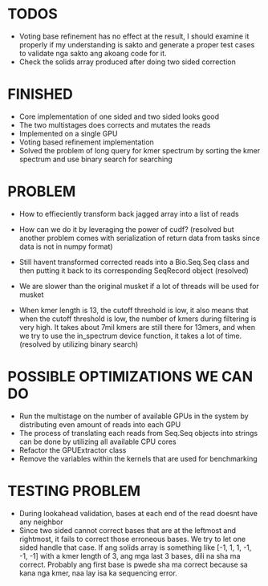 # TODOS

- Voting base refinement has no effect at the result, I should examine it properly if my understanding is sakto and generate a proper test cases to validate nga sakto ang akoang code for it.
- Check the solids array produced after doing two sided correction





 
# FINISHED

- Core implementation of one sided and two sided looks good
- The two multistages does corrects and mutates the reads
- Implemented on a single GPU
- Voting based refinement implementation
- Solved the problem of long query for kmer spectrum by sorting the kmer spectrum and use binary search for searching

# PROBLEM
- How to effieciently transform back jagged array into a list of reads

- How can we do it by leveraging the power of cudf?  (resolved but another problem comes with serialization of return data from tasks since data is not in numpy format)

- Still havent transformed corrected reads into a Bio.Seq.Seq class and then putting it back to its corresponding SeqRecord object (resolved)

- We are slower than the original musket if a lot of threads will be used for musket

- When kmer length is 13, the cutoff threshold is low, it also means that when the cutoff threshold is low, the number of kmers during filtering is very high. It takes about 7mil kmers are still there for 13mers, and when we try to use the in_spectrum device function, it takes a lot of time. (resolved by utilizing binary search)

# POSSIBLE OPTIMIZATIONS WE CAN DO
- Run the multistage on the number of available GPUs in the system by distributing even amount of reads into each GPU
- The process of translating each reads from Seq.Seq objects into strings can be done by utilizing all available CPU cores
- Refactor the GPUExtractor class 
- Remove the variables within the kernels that are used for benchmarking



# TESTING PROBLEM
- During lookahead validation, bases at each end of the read doesnt have any neighbor
- Since two sided cannot correct bases that are at the leftmost and rightmost, it fails to correct those erroneous bases. We try to let one sided handle that case. If ang solids array is something like [-1, 1, 1, -1, -1, -1] with a kmer length of 3, ang mga last 3 bases, dili na sha ma correct. Probably ang first base is pwede sha ma correct because sa kana nga kmer, naa lay isa ka sequencing error. 
